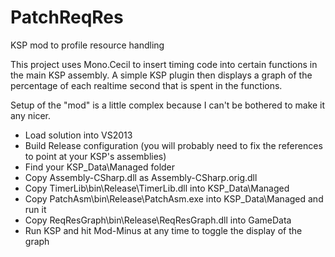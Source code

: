 # PatchReqRes
KSP mod to profile resource handling

This project uses Mono.Cecil to insert timing code into certain functions in the main KSP assembly.  A simple KSP plugin 
then displays a graph of the percentage of each realtime second that is spent in the functions.

Setup of the "mod" is a little complex because I can't be bothered to make it any nicer.

* Load solution into VS2013
* Build Release configuration (you will probably need to fix the references to point at your KSP's assemblies)
* Find your KSP_Data\Managed folder
* Copy Assembly-CSharp.dll as Assembly-CSharp.orig.dll
* Copy TimerLib\bin\Release\TimerLib.dll into KSP_Data\Managed
* Copy PatchAsm\bin\Release\PatchAsm.exe into KSP_Data\Managed and run it
* Copy ReqResGraph\bin\Release\ReqResGraph.dll into GameData
* Run KSP and hit Mod-Minus at any time to toggle the display of the graph
